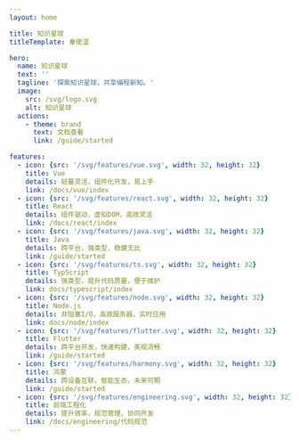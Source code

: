 ```yaml
---
layout: home

title: 知识星球
titleTemplate: 秦佬湿

hero:
  name: 知识星球
  text: ''
  tagline: '探索知识星球，共享编程新知。'
  image:
    src: /svg/logo.svg
    alt: 知识星球
  actions:
    - theme: brand
      text: 文档查看
      link: /guide/started

features:
  - icon: {src: '/svg/features/vue.svg', width: 32, height: 32}
    title: Vue
    details: 轻量灵活，组件化开发，易上手
    link: /docs/vue/index
  - icon: {src: '/svg/features/react.svg', width: 32, height: 32}
    title: React
    details: 组件驱动，虚拟DOM，高效灵活
    link: /docs/react/index
  - icon: {src: '/svg/features/java.svg', width: 32, height: 32}
    title: Java
    details: 跨平台，强类型，稳健无比
    link: /guide/started
  - icon: {src: '/svg/features/ts.svg', width: 32, height: 32}
    title: TypScript
    details: 强类型，提升代码质量，便于维护
    link: docs/typescript/index
  - icon: {src: '/svg/features/node.svg', width: 32, height: 32}
    title: Node.js
    details: 非阻塞I/O，高效服务器，实时应用
    link: docs/node/index
  - icon: {src: '/svg/features/flutter.svg', width: 32, height: 32}
    title: Flutter
    details: 跨平台开发，快速构建，美观流畅
    link: /guide/started
  - icon: {src: '/svg/features/harmony.svg', width: 32, height: 32}
    title: 鸿蒙
    details: 跨设备互联，智能生态，未来可期
    link: /guide/started
  - icon: {src: '/svg/features/engineering.svg', width: 32, height: 32}
    title: 前端工程化
    details: 提升效率，规范管理，协同开发
    link: /docs/engineering/代码规范
---
```


<script setup lang="ts">
import { onMounted } from 'vue'
import { fetchVersion } from '.vitepress/utils/fetchVersion.ts'

onMounted(() => {
  fetchVersion()
})
</script>
